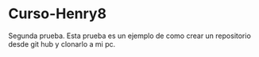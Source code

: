 # Curso-Henry8
Segunda prueba. Esta prueba es un ejemplo de como crear un repositorio desde git hub y clonarlo a mi pc.
